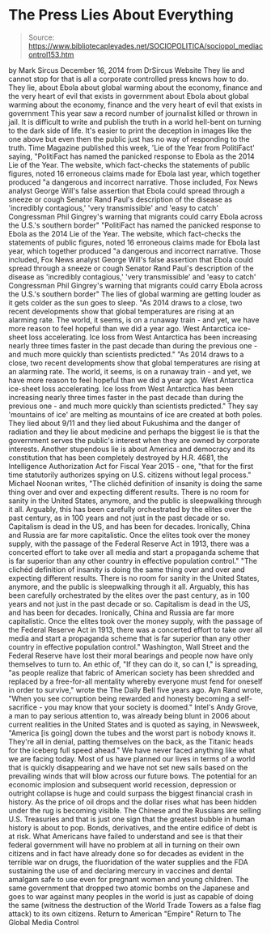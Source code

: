 # The Press Lies About Everything

> Source: https://www.bibliotecapleyades.net/SOCIOPOLITICA/sociopol_mediacontrol153.htm

by Mark Sircus December 16, 2014 from DrSircus Website
They lie and cannot stop for that is all a corporate controlled press knows how to do.
They lie,
about Ebola about global warming about the economy, finance and the very heart of evil that exists in government
about Ebola
about global warming
about the economy, finance and the very heart of evil that exists in government
This year saw a record number of journalist killed or thrown in jail.
It is difficult to write and publish the truth in a world hell-bent on turning to the dark side of life. It's easier to print the deception in images like the one above but even then the public just has no way of responding to the truth.
Time Magazine published this week, 'Lie of the Year from PolitiFact' saying,
"PolitiFact has named the panicked response to Ebola as the 2014 Lie of the Year. The website, which fact-checks the statements of public figures, noted 16 erroneous claims made for Ebola last year, which together produced "a dangerous and incorrect narrative. Those included, Fox News analyst George Will's false assertion that Ebola could spread through a sneeze or cough Senator Rand Paul's description of the disease as 'incredibly contagious,' 'very transmissible' and 'easy to catch' Congressman Phil Gingrey's warning that migrants could carry Ebola across the U.S.'s southern border"
"PolitiFact has named the panicked response to Ebola as the 2014 Lie of the Year.
The website, which fact-checks the statements of public figures, noted 16 erroneous claims made for Ebola last year, which together produced "a dangerous and incorrect narrative.
Those included,
Fox News analyst George Will's false assertion that Ebola could spread through a sneeze or cough
Senator Rand Paul's description of the disease as 'incredibly contagious,' 'very transmissible' and 'easy to catch'
Congressman Phil Gingrey's warning that migrants could carry Ebola across the U.S.'s southern border"
The lies of global warming are getting louder as it gets colder as the sun goes to sleep.
"As 2014 draws to a close, two recent developments show that global temperatures are rising at an alarming rate. The world, it seems, is on a runaway train - and yet, we have more reason to feel hopeful than we did a year ago. West Antarctica ice-sheet loss accelerating. Ice loss from West Antarctica has been increasing nearly three times faster in the past decade than during the previous one - and much more quickly than scientists predicted."
"As 2014 draws to a close, two recent developments show that global temperatures are rising at an alarming rate. The world, it seems, is on a runaway train - and yet, we have more reason to feel hopeful than we did a year ago.
West Antarctica ice-sheet loss accelerating. Ice loss from West Antarctica has been increasing nearly three times faster in the past decade than during the previous one - and much more quickly than scientists predicted."
They say 'mountains of ice' are melting as mountains of ice are created at both poles.
They lied about 9/11 and they lied about Fukushima and the danger of radiation and they lie about medicine and perhaps the biggest lie is that the government serves the public's interest when they are owned by corporate interests.
Another stupendous lie is about America and democracy and its constitution that has been completely destroyed by H.R. 4681, the Intelligence Authorization Act for Fiscal Year 2015 - one,
"that for the first time statutorily authorizes spying on U.S. citizens without legal process."
Michael Noonan writes,
"The clichéd definition of insanity is doing the same thing over and over and expecting different results. There is no room for sanity in the United States, anymore, and the public is sleepwalking through it all. Arguably, this has been carefully orchestrated by the elites over the past century, as in 100 years and not just in the past decade or so. Capitalism is dead in the US, and has been for decades. Ironically, China and Russia are far more capitalistic. Once the elites took over the money supply, with the passage of the Federal Reserve Act in 1913, there was a concerted effort to take over all media and start a propaganda scheme that is far superior than any other country in effective population control."
"The clichéd definition of insanity is doing the same thing over and over and expecting different results.
There is no room for sanity in the United States, anymore, and the public is sleepwalking through it all. Arguably, this has been carefully orchestrated by the elites over the past century, as in 100 years and not just in the past decade or so.
Capitalism is dead in the US, and has been for decades. Ironically, China and Russia are far more capitalistic.
Once the elites took over the money supply, with the passage of the Federal Reserve Act in 1913, there was a concerted effort to take over all media and start a propaganda scheme that is far superior than any other country in effective population control."
Washington, Wall Street and the Federal Reserve have lost their moral bearings and people now have only themselves to turn to.
An ethic of, "If they can do it, so can I," is spreading,
"as people realize that fabric of American society has been shredded and replaced by a free-for-all mentality whereby everyone must fend for oneself in order to survive," wrote the The Daily Bell five years ago.
Ayn Rand wrote,
"When you see corruption being rewarded and honesty becoming a self-sacrifice - you may know that your society is doomed."
Intel's Andy Grove, a man to pay serious attention to, was already being blunt in 2006 about current realities in the United States and is quoted as saying, in Newsweek,
"America [is going] down the tubes and the worst part is nobody knows it. They're all in denial, patting themselves on the back, as the Titanic heads for the iceberg full speed ahead."
We have never faced anything like what we are facing today.
Most of us have planned our lives in terms of a world that is quickly disappearing and we have not set new sails based on the prevailing winds that will blow across our future bows. The potential for an economic implosion and subsequent world recession, depression or outright collapse is huge and could surpass the biggest financial crash in history.
As the price of oil drops and the dollar rises what has been hidden under the rug is becoming visible.
The Chinese and the Russians are selling U.S. Treasuries and that is just one sign that the greatest bubble in human history is about to pop. Bonds, derivatives, and the entire edifice of debt is at risk.
What Americans have failed to understand and see is that their federal government will have no problem at all in turning on their own citizens and in fact have already done so for decades as evident in the terrible war on drugs, the fluoridation of the water supplies and the FDA sustaining the use of and declaring mercury in vaccines and dental amalgam safe to use even for pregnant women and young children.
The same government that dropped two atomic bombs on the Japanese and goes to war against many peoples in the world is just as capable of doing the same (witness the destruction of the World Trade Towers as a false flag attack) to its own citizens.
Return to American "Empire"
Return to The Global Media Control
